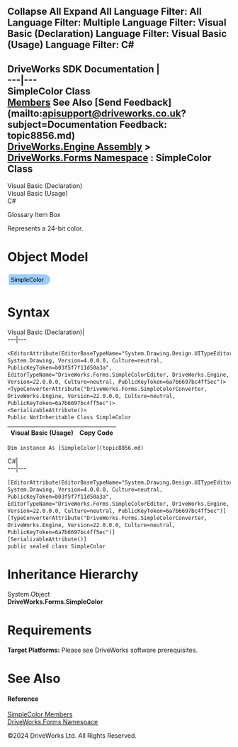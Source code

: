        

 Collapse All Expand All  Language Filter: All  Language Filter: Multiple  Language Filter: Visual Basic (Declaration) Language Filter: Visual Basic (Usage) Language Filter: C#  
---  
DriveWorks SDK Documentation  |   
---|---  
SimpleColor Class   
[Members](topic8857.md) See Also [Send Feedback](mailto:apisupport@driveworks.co.uk?subject=Documentation Feedback: topic8856.md)  
[DriveWorks.Engine Assembly](topic2156.md) > [DriveWorks.Forms Namespace](topic7266.md) : SimpleColor Class  
---  
  
Visual Basic (Declaration)    
Visual Basic (Usage)    
C# 

Glossary Item Box

Represents a 24-bit color. 

# Object Model

![](dotnetdiagramimages/image436.png)

# Syntax

Visual Basic (Declaration)|   
---|---  
      
    
    <EditorAttribute(EditorBaseTypeName="System.Drawing.Design.UITypeEditor, System.Drawing, Version=4.0.0.0, Culture=neutral, PublicKeyToken=b03f5f7f11d50a3a", EditorTypeName="DriveWorks.Forms.SimpleColorEditor, DriveWorks.Engine, Version=22.0.0.0, Culture=neutral, PublicKeyToken=6a7b6697bc4ff5ec")>
    <TypeConverterAttribute("DriveWorks.Forms.SimpleColorConverter, DriveWorks.Engine, Version=22.0.0.0, Culture=neutral, PublicKeyToken=6a7b6697bc4ff5ec")>
    <SerializableAttribute()>
    Public NotInheritable Class SimpleColor   
  
Visual Basic (Usage)| Copy Code  
---|---  
      
    
    Dim instance As [SimpleColor](topic8856.md)  
  
C#|   
---|---  
      
    
    [EditorAttribute(EditorBaseTypeName="System.Drawing.Design.UITypeEditor, System.Drawing, Version=4.0.0.0, Culture=neutral, PublicKeyToken=b03f5f7f11d50a3a", EditorTypeName="DriveWorks.Forms.SimpleColorEditor, DriveWorks.Engine, Version=22.0.0.0, Culture=neutral, PublicKeyToken=6a7b6697bc4ff5ec")]
    [TypeConverterAttribute("DriveWorks.Forms.SimpleColorConverter, DriveWorks.Engine, Version=22.0.0.0, Culture=neutral, PublicKeyToken=6a7b6697bc4ff5ec")]
    [SerializableAttribute()]
    public sealed class SimpleColor   
  
# Inheritance Hierarchy

System.Object  
**DriveWorks.Forms.SimpleColor**  


# Requirements

**Target Platforms:** Please see DriveWorks software prerequisites.

# See Also

#### Reference

[SimpleColor Members](topic8857.md)   
[DriveWorks.Forms Namespace](topic7266.md)

©2024 DriveWorks Ltd. All Rights Reserved.

